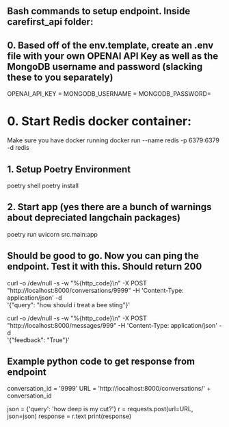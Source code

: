 ## Bash commands to setup endpoint. Inside carefirst_api folder:

## 0. Based off of the env.template, create an .env file with your own OPENAI API Key as well as the MongoDB username and password (slacking these to you separately)
OPENAI_API_KEY =
MONGODB_USERNAME =
MONGODB_PASSWORD=

# 0. Start Redis docker container:
Make sure you have docker running
docker run --name redis -p 6379:6379 -d redis

## 1. Setup Poetry Environment
poetry shell
poetry install

## 2. Start app (yes there are a bunch of warnings about depreciated langchain packages)
 poetry run uvicorn src.main:app 

## Should be good to go. Now you can ping the endpoint. Test it with this. Should return 200
curl -o /dev/null -s -w "%{http_code}\n" -X POST "http://localhost:8000/conversations/9999" -H 'Content-Type: application/json' -d \
'{"query": "how should i treat a bee sting"}'

curl -o /dev/null -s -w "%{http_code}\n" -X POST "http://localhost:8000/messages/999" -H 'Content-Type: application/json' -d \
'{"feedback": "True"}'

## Example python code to get response from endpoint

conversation_id = '9999'
URL = 'http://localhost:8000/conversations/' + conversation_id

json = {'query': 'how deep is my cut?'}
r = requests.post(url=URL, json=json)
response = r.text
print(response)